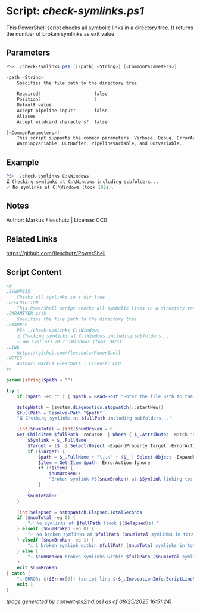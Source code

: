 Script: *check-symlinks.ps1*
========================

This PowerShell script checks all symbolic links in a directory tree. It returns the number of broken symlinks as exit value.

Parameters
----------
```powershell
PS> ./check-symlinks.ps1 [[-path] <String>] [<CommonParameters>]

-path <String>
    Specifies the file path to the directory tree
    
    Required?                    false
    Position?                    1
    Default value                
    Accept pipeline input?       false
    Aliases                      
    Accept wildcard characters?  false

[<CommonParameters>]
    This script supports the common parameters: Verbose, Debug, ErrorAction, ErrorVariable, WarningAction, 
    WarningVariable, OutBuffer, PipelineVariable, and OutVariable.
```

Example
-------
```powershell
PS> ./check-symlinks C:\Windows
⏳ Checking symlinks at C:\Windows including subfolders...
✅ No symlinks at C:\Windows (took 102s).

```

Notes
-----
Author: Markus Fleschutz | License: CC0

Related Links
-------------
https://github.com/fleschutz/PowerShell

Script Content
--------------
```powershell
<#
.SYNOPSIS
	Checks all symlinks in a dir tree
.DESCRIPTION
	This PowerShell script checks all symbolic links in a directory tree. It returns the number of broken symlinks as exit value.
.PARAMETER path
	Specifies the file path to the directory tree
.EXAMPLE
	PS> ./check-symlinks C:\Windows
	⏳ Checking symlinks at C:\Windows including subfolders...
	✅ No symlinks at C:\Windows (took 102s).
.LINK
	https://github.com/fleschutz/PowerShell
.NOTES
	Author: Markus Fleschutz | License: CC0
#>

param([string]$path = "")

try {
	if ($path -eq "" ) { $path = Read-Host "Enter the file path to the directory tree" }

	$stopWatch = [system.diagnostics.stopwatch]::startNew()
	$fullPath = Resolve-Path "$path"
	"⏳ Checking symlinks at $fullPath including subfolders..."

	[int]$numTotal = [int]$numBroken = 0
	Get-ChildItem $fullPath -recurse  | Where { $_.Attributes -match "ReparsePoint" } | ForEach-Object {
		$Symlink = $_.FullName
		$Target = ($_ | Select-Object -ExpandProperty Target -ErrorAction Ignore)
		if ($Target) {
			$path = $_.FullName + "\..\" + ($_ | Select-Object -ExpandProperty Target)
			$item = Get-Item $path -ErrorAction Ignore
			if (!$item) {
				$numBroken++
				"Broken symlink #$($numBroken) at $Symlink linking to: $Target"
			}
		}
		$numTotal++
	}

	[int]$elapsed = $stopWatch.Elapsed.TotalSeconds
	if ($numTotal -eq 0) {
		"✅ No symlinks at $fullPath (took $($elapsed)s)." 
	} elseif ($numBroken -eq 0) {
		"✅ No broken symlinks at $fullPath ($numTotal symlinks in total, took $($elapsed)s)." 
	} elseif ($numBroken -eq 1) {
		"⚠️ 1 broken symlink within $fullPath ($numTotal symlinks in total, took $($elapsed)s)."
	} else {
		"⚠️ $numBroken broken symlinks within $fullPath ($numTotal symlinks in total, took $($elapsed)s)."
	}
	exit $numBroken
} catch {
	"⚠️ ERROR: $($Error[0]) (script line $($_.InvocationInfo.ScriptLineNumber))"
	exit 1
}
```

*(page generated by convert-ps2md.ps1 as of 08/25/2025 16:51:24)*
